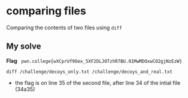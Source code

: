 # comparing files

Comparing the contents of two files using `diff`

## My solve
**Flag** ` pwn.college{wXCprUf9Oex_5XF2DLJOTzhR7BU.01MwMDOxwCO2gjNzEzW}`

```
diff /challenge/decoys_only.txt /challenge/decoys_and_real.txt
```
- the flag is on line 35 of the second file, after line 34 of the intial file (34a35)
